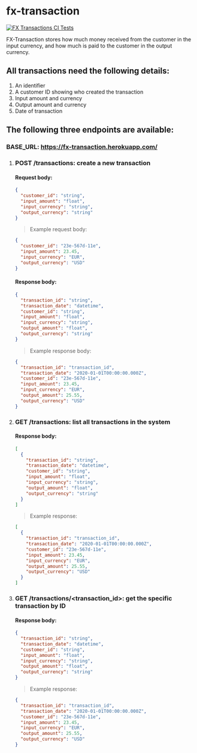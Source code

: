 # fx-transaction

[![FX Transactions CI Tests](https://github.com/aastom/fx-transaction/actions/workflows/ci-tests.yml/badge.svg)](https://github.com/aastom/fx-transaction/actions/workflows/ci-tests.yml)

FX-Transaction stores how much money received from the customer in the input currency, and how much is paid to the customer in the output currency.

## All transactions need the following details:

1. An identifier
2. A customer ID showing who created the transaction
3. Input amount and currency
4. Output amount and currency
5. Date of transaction

## The following three endpoints are available:

### BASE_URL: https://fx-transaction.herokuapp.com/

1.  ### POST /transactions: create a new transaction

    #### Request body:

    ```json
    {
      "customer_id": "string",
      "input_amount": "float",
      "input_currency": "string",
      "output_currency": "string"
    }
    ```

    > Example request body:

    ```json
    {
      "customer_id": "23e-567d-11e",
      "input_amount": 23.45,
      "input_currency": "EUR",
      "output_currency": "USD"
    }
    ```

    #### Response body:

    ```json
    {
      "transaction_id": "string",
      "transaction_date": "datetime",
      "customer_id": "string",
      "input_amount": "float",
      "input_currency": "string",
      "output_amount": "float",
      "output_currency": "string"
    }
    ```

    > Example response body:

    ```json
    {
      "transaction_id": "transaction_id",
      "transaction_date": "2020-01-01T00:00:00.000Z",
      "customer_id": "23e-567d-11e",
      "input_amount": 23.45,
      "input_currency": "EUR",
      "output_amount": 25.55,
      "output_currency": "USD"
    }
    ```

2.  ### GET /transactions: list all transactions in the system

    #### Response body:

    ```json
    [
      {
        "transaction_id": "string",
        "transaction_date": "datetime",
        "customer_id": "string",
        "input_amount": "float",
        "input_currency": "string",
        "output_amount": "float",
        "output_currency": "string"
      }
    ]
    ```

    > Example response:

    ```json
    [
      {
        "transaction_id": "transaction_id",
        "transaction_date": "2020-01-01T00:00:00.000Z",
        "customer_id": "23e-567d-11e",
        "input_amount": 23.45,
        "input_currency": "EUR",
        "output_amount": 25.55,
        "output_currency": "USD"
      }
    ]
    ```

3.  ### GET /transactions/<transaction_id>: get the specific transaction by ID

    #### Response body:

    ```json
    {
      "transaction_id": "string",
      "transaction_date": "datetime",
      "customer_id": "string",
      "input_amount": "float",
      "input_currency": "string",
      "output_amount": "float",
      "output_currency": "string"
    }
    ```

    > Example response:

    ```json
    {
      "transaction_id": "transaction_id",
      "transaction_date": "2020-01-01T00:00:00.000Z",
      "customer_id": "23e-567d-11e",
      "input_amount": 23.45,
      "input_currency": "EUR",
      "output_amount": 25.55,
      "output_currency": "USD"
    }
    ```
